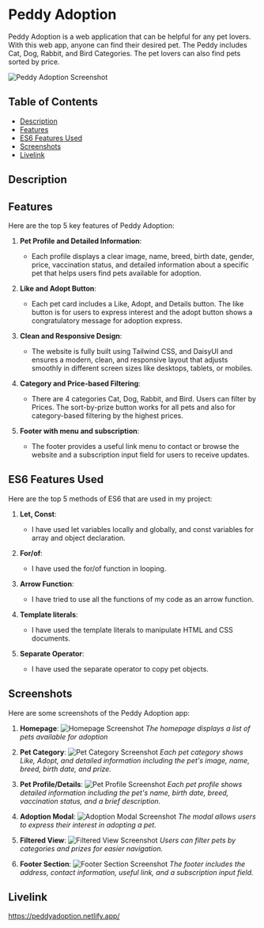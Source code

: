 # Peddy Adoption
Peddy Adoption is a web application that can be helpful for any pet lovers. With this web app, anyone can find their desired pet. The Peddy includes Cat, Dog, Rabbit, and Bird Categories. The pet lovers can also find pets sorted by price. 

![Peddy Adoption Screenshot](https://github.com/programming-hero-web-course2/b10a6-pet-adoption-indrojitmondal/blob/main/images/peddyAdoption.png)

## Table of Contents
- [Description](#description)
- [Features](#features)
- [ES6 Features Used](#es6-features-used)
- [Screenshots](#screenshots)
- [Livelink](#livelink)

## Description

## Features
Here are the top 5 key features of Peddy Adoption:
1. **Pet Profile and Detailed Information**:
   - Each profile displays a clear image, name, breed, birth date, gender, price, vaccination status, and detailed information about a specific pet that helps users find pets available for adoption.
   
2. **Like and Adopt Button**:
   - Each pet card includes a Like, Adopt, and Details button. The like button is for users to express interest and the adopt button shows a congratulatory message for adoption express.
     
3. **Clean and Responsive Design**:
   - The website is fully built using Tailwind CSS, and DaisyUI and ensures a modern, clean, and responsive layout that adjusts smoothly in different screen sizes like desktops, tablets, or mobiles.

4. **Category and Price-based Filtering**:
   - There are 4 categories Cat, Dog, Rabbit, and Bird. Users can filter by Prices. The sort-by-prize button works for all pets and also for category-based filtering by the highest prices.  

5. **Footer with menu and subscription**:
   - The footer provides a useful link menu to contact or browse the website and a subscription input field for users to receive updates.

## ES6 Features Used
Here are the top 5 methods of ES6 that are used in my project:
1. **Let, Const**:
   - I have used let variables locally and globally, and const variables for array and object declaration.
   
2. **For/of**:
   - I have used the for/of function in looping.
     
3. **Arrow Function**:
   - I have tried to use all the functions of my code as an arrow function.

4. **Template literals**:
   - I have used the template literals to manipulate HTML and CSS documents.

5. **Separate Operator**:
   - I have used the separate operator to copy pet objects.

## Screenshots
Here are some screenshots of the Peddy Adoption app:

1. **Homepage**:
   ![Homepage Screenshot](https://github.com/programming-hero-web-course2/b10a6-pet-adoption-indrojitmondal/blob/main/images/peddyAdoption.png)
   *The homepage displays a list of pets available for adoption*

3. **Pet Category**:
   ![Pet Category Screenshot](https://github.com/programming-hero-web-course2/b10a6-pet-adoption-indrojitmondal/blob/main/images/category.png)
   *Each pet category shows Like, Adopt, and detailed information including the pet's image, name, breed, birth date, and prize.*

2. **Pet Profile/Details**:
   ![Pet Profile Screenshot](https://github.com/programming-hero-web-course2/b10a6-pet-adoption-indrojitmondal/blob/main/images/petprofile.png)
   *Each pet profile shows detailed information including the pet's name, birth date, breed, vaccination status, and a brief description.*

3. **Adoption Modal**:
   ![Adoption Modal Screenshot](https://github.com/programming-hero-web-course2/b10a6-pet-adoption-indrojitmondal/blob/main/images/petadopt.png)
   *The modal allows users to express their interest in adopting a pet.*

5. **Filtered View**:
   ![Filtered View Screenshot](https://github.com/programming-hero-web-course2/b10a6-pet-adoption-indrojitmondal/blob/main/images/filtering.png)
   *Users can filter pets by categories and prizes for easier navigation.*

7. **Footer Section**:
   ![Footer Section Screenshot](https://github.com/programming-hero-web-course2/b10a6-pet-adoption-indrojitmondal/blob/main/images/footer.png)
   *The footer includes the address, contact information, useful link, and a subscription input field.*

## Livelink
https://peddyadoption.netlify.app/
